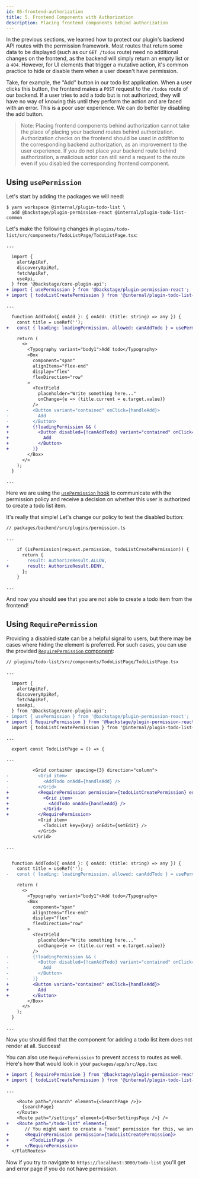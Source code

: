 ```yaml
---
id: 05-frontend-authorization
title: 5. Frontend Components with Authorization
description: Placing frontend components behind authorization
---
```


In the previous sections, we learned how to protect our plugin's backend API routes with the permission framework. Most routes that return some data to be displayed (such as our `GET /todos` route) need no additional changes on the frontend, as the backend will simply return an empty list or a `404`. However, for UI elements that trigger a mutative action, it's common practice to hide or disable them when a user doesn't have permission.

Take, for example, the "Add" button in our todo list application. When a user clicks this button, the frontend makes a `POST` request to the `/todos` route of our backend. If a user tries to add a todo but is not authorized, they will have no way of knowing this until they perform the action and are faced with an error. This is a poor user experience. We can do better by disabling the add button.

> Note: Placing frontend components behind authorization cannot take the place of placing your backend routes behind authorization. Authorization checks on the frontend should be used in _addition_ to the corresponding backend authorization, as an improvement to the user experience. If you do not place your backend route behind authorization, a malicious actor can still send a request to the route even if you disabled the corresponding frontend component.

## Using `usePermission`

Let's start by adding the packages we will need:

```
$ yarn workspace @internal/plugin-todo-list \
  add @backstage/plugin-permission-react @internal/plugin-todo-list-common
```

Let's make the following changes in `plugins/todo-list/src/components/TodoListPage/TodoListPage.tsx`:

```diff
...

  import {
    alertApiRef,
    discoveryApiRef,
    fetchApiRef,
    useApi,
  } from '@backstage/core-plugin-api';
+ import { usePermission } from '@backstage/plugin-permission-react';
+ import { todoListCreatePermission } from '@internal/plugin-todo-list-common';

...

  function AddTodo({ onAdd }: { onAdd: (title: string) => any }) {
    const title = useRef('');
+   const { loading: loadingPermission, allowed: canAddTodo } = usePermission({ permission: todoListCreatePermission });

    return (
      <>
        <Typography variant="body1">Add todo</Typography>
        <Box
          component="span"
          alignItems="flex-end"
          display="flex"
          flexDirection="row"
        >
          <TextField
            placeholder="Write something here..."
            onChange={e => (title.current = e.target.value)}
          />
-         <Button variant="contained" onClick={handleAdd}>
-           Add
-         </Button>
+         {!loadingPermission && (
+           <Button disabled={!canAddTodo} variant="contained" onClick={handleAdd}>
+             Add
+           </Button>
+         )}
        </Box>
      </>
    );
  }

...
```

Here we are using the [`usePermission` hook](https://backstage.io/docs/reference/plugin-permission-react.usepermission) to communicate with the permission policy and receive a decision on whether this user is authorized to create a todo list item.

It's really that simple! Let's change our policy to test the disabled button:

```diff
// packages/backend/src/plugins/permission.ts

...

    if (isPermission(request.permission, todoListCreatePermission)) {
      return {
-       result: AuthorizeResult.ALLOW,
+       result: AuthorizeResult.DENY,
      };
    }

...
```

And now you should see that you are not able to create a todo item from the frontend!

## Using `RequirePermission`

Providing a disabled state can be a helpful signal to users, but there may be cases where hiding the element is preferred. For such cases, you can use the provided [`RequirePermission` component](https://backstage.io/docs/reference/plugin-permission-react.requirepermission):

```diff
// plugins/todo-list/src/components/TodoListPage/TodoListPage.tsx

...

  import {
    alertApiRef,
    discoveryApiRef,
    fetchApiRef,
    useApi,
  } from '@backstage/core-plugin-api';
- import { usePermission } from '@backstage/plugin-permission-react';
+ import { RequirePermission } from '@backstage/plugin-permission-react';
  import { todoListCreatePermission } from '@internal/plugin-todo-list-common';

...

  export const TodoListPage = () => {

...

          <Grid container spacing={3} direction="column">
-           <Grid item>
-             <AddTodo onAdd={handleAdd} />
-           </Grid>
+           <RequirePermission permission={todoListCreatePermission} errorPage={<></>}>
+             <Grid item>
+               <AddTodo onAdd={handleAdd} />
+             </Grid>
+           </RequirePermission>
            <Grid item>
              <TodoList key={key} onEdit={setEdit} />
            </Grid>
          </Grid>

...


  function AddTodo({ onAdd }: { onAdd: (title: string) => any }) {
    const title = useRef('');
-   const { loading: loadingPermission, allowed: canAddTodo } = usePermission({ permission: todoListCreatePermission });

    return (
      <>
        <Typography variant="body1">Add todo</Typography>
        <Box
          component="span"
          alignItems="flex-end"
          display="flex"
          flexDirection="row"
        >
          <TextField
            placeholder="Write something here..."
            onChange={e => (title.current = e.target.value)}
          />
-         {!loadingPermission && (
-           <Button disabled={!canAddTodo} variant="contained" onClick={handleAdd}>
-             Add
-           </Button>
-         )}
+         <Button variant="contained" onClick={handleAdd}>
+           Add
+         </Button>
        </Box>
      </>
    );
  }

...
```

Now you should find that the component for adding a todo list item does not render at all. Success!

You can also use `RequirePermission` to prevent access to routes as well. Here's how that would look in your `packages/app/src/App.tsx`:

```diff
+ import { RequirePermission } from '@backstage/plugin-permission-react';
+ import { todoListCreatePermission } from '@internal/plugin-todo-list-common';

...

    <Route path="/search" element={<SearchPage />}>
      {searchPage}
    </Route>
    <Route path="/settings" element={<UserSettingsPage />} />
+   <Route path="/todo-list" element={
       // You might want to create a "read" permission for this, we are just using this one as an example
+      <RequirePermission permission={todoListCreatePermission}>
+        <TodoListPage />
+      </RequirePermission>
  </FlatRoutes>
```

Now if you try to navigate to `https://localhost:3000/todo-list` you'll get and error page if you do not have permission.
